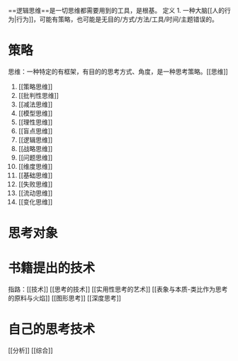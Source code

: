 ==逻辑思维==是一切思维都需要用到的工具，是根基。
定义
	1. 一种大脑[[人的行为|行为]]，可能有策略，也可能是无目的/方式/方法/工具/时间/主题错误的。
# 策略
思维：一种特定的有框架，有目的的思考方式、角度，是一种思考策略。[[思维]]
1. [[策略思维]]
2. [[批判性思维]]
3. [[减法思维]]
4. [[模型思维]]
5. [[理性思维]]
6. [[盲点思维]]
7. [[逻辑思维]]
8. [[战略思维]]
9. [[问题思维]]
10. [[维度思维]]
11. [[基础思维]]
12. [[失败思维]]
14. [[流动思维]]
15. [[变化思维]]

# 思考对象
# 书籍提出的技术
指路：[[技术]]
[[思考的技术]]
[[实用性思考的艺术]]
[[表象与本质-类比作为思考的原料与火焰]]
[[图形思考]]
[[深度思考]]

# 自己的思考技术
[[分析]]
[[综合]]
